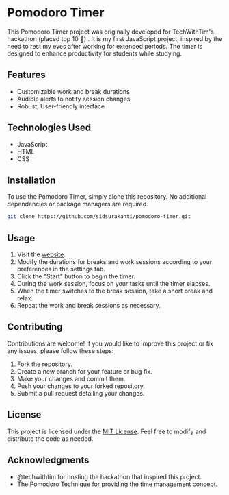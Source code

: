 # Pomodoro Timer
This Pomodoro Timer project was originally developed for TechWithTim's hackathon (placed top 10 🎉) . It is my first JavaScript project, inspired by the need to rest my eyes after working for extended periods. The timer is designed to enhance productivity for students while studying.

## Features
- Customizable work and break durations
- Audible alerts to notify session changes
- Robust, User-friendly interface

## Technologies Used
- JavaScript
- HTML
- CSS

## Installation
To use the Pomodoro Timer, simply clone this repository. No additional dependencies or package managers are required. 

```bash
git clone https://github.com/sidsurakanti/pomodoro-timer.git
```

## Usage
1. Visit the [website](https://potimer.vercel.app).
2. Modify the durations for breaks and work sessions according to your preferences in the settings tab.
3. Click the "Start" button to begin the timer.
4. During the work session, focus on your tasks until the timer elapses.
5. When the timer switches to the break session, take a short break and relax.
6. Repeat the work and break sessions as necessary.

## Contributing
Contributions are welcome! If you would like to improve this project or fix any issues, please follow these steps:

1. Fork the repository.
2. Create a new branch for your feature or bug fix.
3. Make your changes and commit them.
4. Push your changes to your forked repository.
5. Submit a pull request detailing your changes.

## License

This project is licensed under the [MIT License](LICENSE). Feel free to modify and distribute the code as needed.

## Acknowledgments

- @techwithtim for hosting the hackathon that inspired this project.
- The Pomodoro Technique for providing the time management concept.
